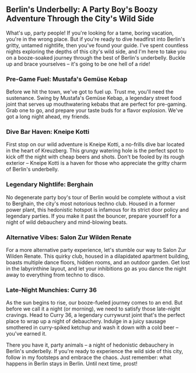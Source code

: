 
## Berlin's Underbelly: A Party Boy's Boozy Adventure Through the City's Wild Side

What's up, party people! If you're looking for a tame, boring vacation, you're in the wrong place. But if you're ready to dive headfirst into Berlin's gritty, untamed nightlife, then you've found your guide. I've spent countless nights exploring the depths of this city's wild side, and I'm here to take you on a booze-soaked journey through the best of Berlin's underbelly. Buckle up and brace yourselves – it's going to be one hell of a ride!

### Pre-Game Fuel: Mustafa's Gemüse Kebap

Before we hit the town, we've got to fuel up. Trust me, you'll need the sustenance. Swing by Mustafa's Gemüse Kebap, a legendary street food joint that serves up mouthwatering kebabs that are perfect for pre-gaming. Grab one to go, and prepare your taste buds for a flavor explosion. We've got a long night ahead, my friends.

### Dive Bar Haven: Kneipe Kotti

First stop on our wild adventure is Kneipe Kotti, a no-frills dive bar located in the heart of Kreuzberg. This grungy watering hole is the perfect spot to kick off the night with cheap beers and shots. Don't be fooled by its rough exterior – Kneipe Kotti is a haven for those who appreciate the gritty charm of Berlin's underbelly.

### Legendary Nightlife: Berghain

No degenerate party boy's tour of Berlin would be complete without a visit to Berghain, the city's most notorious techno club. Housed in a former power plant, this hedonistic hotspot is infamous for its strict door policy and legendary parties. If you make it past the bouncer, prepare yourself for a night of wild debauchery and mind-blowing beats.

### Alternative Vibes: Salon Zur Wilden Renate

For a more alternative party experience, let's stumble our way to Salon Zur Wilden Renate. This quirky club, housed in a dilapidated apartment building, boasts multiple dance floors, hidden rooms, and an outdoor garden. Get lost in the labyrinthine layout, and let your inhibitions go as you dance the night away to everything from techno to disco.

### Late-Night Munchies: Curry 36

As the sun begins to rise, our booze-fueled journey comes to an end. But before we call it a night (or morning), we need to satisfy those late-night cravings. Head to Curry 36, a legendary currywurst joint that's the perfect place to wrap up a night of debauchery. Indulge in a juicy sausage smothered in curry-spiked ketchup and wash it down with a cold beer – you've earned it.

There you have it, party animals – a night of hedonistic debauchery in Berlin's underbelly. If you're ready to experience the wild side of this city, follow in my footsteps and embrace the chaos. Just remember: what happens in Berlin stays in Berlin. Until next time, prost!

